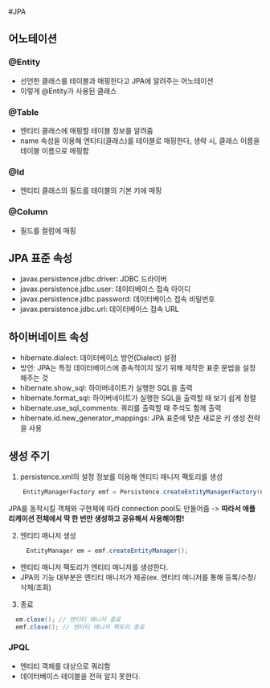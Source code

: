 #JPA

## 어노테이션

### @Entity
- 선언한 클래스를 테이블과 매핑한다고 JPA에 알려주는 어노테이션
- 이렇게 @Entity가 사용된 클래스

### @Table
- 엔티티 클래스에 매핑할 테이블 정보를 알려줌
- name 속성을 이용해 엔티티(클래스)를 테이블로 매핑한다, 생략 시, 클래스 이름을 테이블 이름으로 매핑함

### @Id
- 엔티티 클래스의 필드를 테이블의 기본 키에 매핑

### @Column
- 필드를 컬럼에 매핑


## JPA 표준 속성
- javax.persistence.jdbc.driver: JDBC 드라이버
- javax.persistence.jdbc.user: 데이터베이스 접속 아이디
- javax.persistence.jdbc.password: 데이터베이스 접속 비밀번호
- javax.persistence.jdbc.url: 데이터베이스 접속 URL

## 하이버네이트 속성
- hibernate.dialect: 데이터베이스 방언(Dialect) 설정
- 방언: JPA는 특정 데이터베이스에 종속적이지 않기 위해 제작한 표준 문법을 설정해주는 것
- hibernate.show_sql: 하이버네이트가 실행한 SQL을 출력
- hibernate.format_sql: 하이버네이트가 실행한 SQL을 출력할 때 보기 쉽게 정렬
- hibernate.use_sql_comments: 쿼리를 출력할 때 주석도 함께 출력
- hibernate.id.new_generator_mappings: JPA 표준에 맞춘 새로운 키 생성 전략을 사용

## 생성 주기
1. persistence.xml의 설정 정보를 이용해 엔티티 매니저 팩토리를 생성 
```java
    EntityManagerFactory emf = Persistence.createEntityManagerFactory(name);
```
JPA를 동작시킬 객체와 구현체에 따라 connection pool도 만들어줌 -> **따라서 애플리케이션 전체에서 딱 한 번만 생성하고 공유해서 사용해야함!**

2. 엔티티 매니저 생성
```java
     EntityManager em = emf.createEntityManager();
```
- 엔티티 매니저 팩토리가 엔티티 매니저를 생성한다. 
- JPA의 기능 대부분은 엔티티 매니저가 제공(ex. 엔티티 메니저를 통해 등록/수정/삭제/조회)

3. 종료
```java
  em.close(); // 엔티티 매니저 종료
  emf.close(); // 엔티티 매니저 팩토리 종료
```

### JPQL
- 엔티티 객체를 대상으로 쿼리함
- 데이터베이스 테이블을 전혀 알지 못한다. 